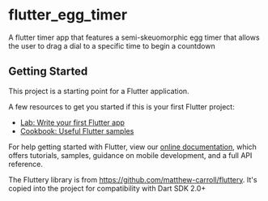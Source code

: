 # flutter_egg_timer

A flutter timer app that features a semi-skeuomorphic egg timer that allows the user to drag a dial to a specific time to begin a countdown

## Getting Started

This project is a starting point for a Flutter application.

A few resources to get you started if this is your first Flutter project:

- [Lab: Write your first Flutter app](https://flutter.io/docs/get-started/codelab)
- [Cookbook: Useful Flutter samples](https://flutter.io/docs/cookbook)

For help getting started with Flutter, view our 
[online documentation](https://flutter.io/docs), which offers tutorials, 
samples, guidance on mobile development, and a full API reference.

The Fluttery library is from https://github.com/matthew-carroll/fluttery. It's copied into the project for compatibility with Dart SDK 2.0+
